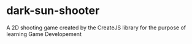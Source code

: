 dark-sun-shooter
================

A 2D shooting game created by the CreateJS library for the purpose of learning Game Developement

